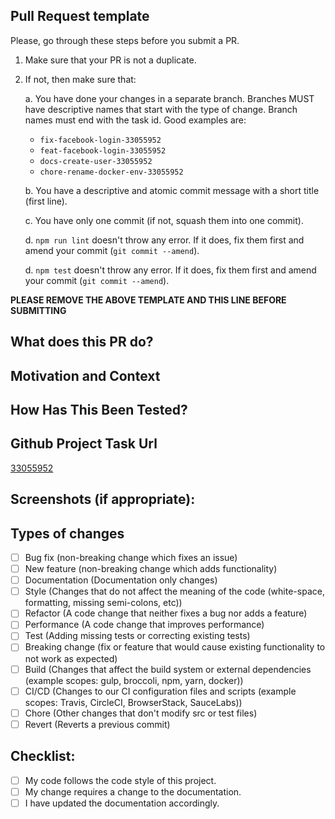 ## Pull Request template
Please, go through these steps before you submit a PR.

1. Make sure that your PR is not a duplicate.
2. If not, then make sure that:

    a. You have done your changes in a separate branch. 
       Branches MUST have descriptive names that start with the type of change.
       Branch names must end with the task id.
       Good examples are:
      - `fix-facebook-login-33055952`
      - `feat-facebook-login-33055952`
      - `docs-create-user-33055952`
      - `chore-rename-docker-env-33055952`

    b. You have a descriptive and atomic commit message with a short title (first line).

    c. You have only one commit (if not, squash them into one commit).

    d. `npm run lint` doesn't throw any error. If it does, fix them first and amend your commit (`git commit --amend`).

    d. `npm test` doesn't throw any error. If it does, fix them first and amend your commit (`git commit --amend`).

**PLEASE REMOVE THE ABOVE TEMPLATE AND THIS LINE BEFORE SUBMITTING**
<!--- Provide a general summary of your changes in the Title above -->

## What does this PR do?
<!--- Describe your changes in detail -->

## Motivation and Context
<!--- Why is this change required? What problem does it solve? -->
<!--- If it fixes an open issue, please link to the issue here. -->

## How Has This Been Tested?
<!--- Please describe in detail how you tested your changes. -->
<!--- Include details of your testing environment, tests ran to see how -->
<!--- your change affects other areas of the code, etc. -->

## Github Project Task Url
[33055952](https://github.com/Gamio-technology/iserver-starter/projects/1#card-33055952)

## Screenshots (if appropriate):

## Types of changes
<!--- What types of changes does your code introduce? Put an `x` in all the boxes that apply: -->
- [ ] Bug fix (non-breaking change which fixes an issue)
- [ ] New feature (non-breaking change which adds functionality)
- [ ] Documentation (Documentation only changes)
- [ ] Style (Changes that do not affect the meaning of the code (white-space, formatting, missing semi-colons, etc))
- [ ] Refactor (A code change that neither fixes a bug nor adds a feature)
- [ ] Performance (A code change that improves performance)
- [ ] Test (Adding missing tests or correcting existing tests)
- [ ] Breaking change (fix or feature that would cause existing functionality to not work as expected)
- [ ] Build (Changes that affect the build system or external dependencies (example scopes: gulp, broccoli, npm, yarn, docker))
- [ ] CI/CD (Changes to our CI configuration files and scripts (example scopes: Travis, CircleCI, BrowserStack, SauceLabs))
- [ ] Chore (Other changes that don't modify src or test files)
- [ ] Revert (Reverts a previous commit)

## Checklist:
<!--- Go over all the following points, and put an `x` in all the boxes that apply. -->
<!--- If you're unsure about any of these, don't hesitate to ask! -->
- [ ] My code follows the code style of this project.
- [ ] My change requires a change to the documentation.
- [ ] I have updated the documentation accordingly.
